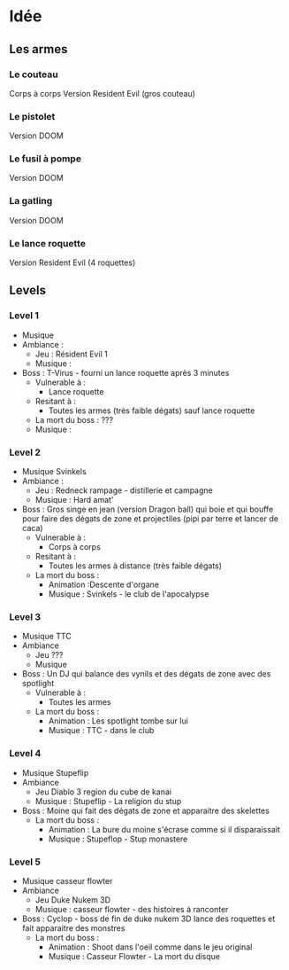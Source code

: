 # Idée

## Les armes 

### Le couteau

Corps à corps
Version Resident Evil (gros couteau)

### Le pistolet

Version DOOM

### Le fusil à pompe

Version DOOM

### La gatling

Version DOOM

### Le lance roquette

Version Resident Evil (4 roquettes)

## Levels

### Level 1

- Musique 
- Ambiance :
  - Jeu : Résident Evil 1
  - Musique : 
- Boss : T-Virus - fourni un lance roquette après 3 minutes
  - Vulnerable à : 
    - Lance roquette
  - Resitant à :
    - Toutes les armes (très faible dégats) sauf lance roquette
  - La mort du boss : ???
  - Musique : 

### Level 2 

- Musique Svinkels
- Ambiance : 
  - Jeu : Redneck rampage - distillerie et campagne
  - Musique : Hard amat'
- Boss : Gros singe en jean (version Dragon ball) qui boie et qui bouffe pour faire des dégats de zone et projectiles (pipi par terre et lancer de caca)
  - Vulnerable à : 
    - Corps à corps
  - Resitant à :
    - Toutes les armes à distance (très faible dégats)
  - La mort du boss : 
    - Animation :Descente d'organe 
    - Musique : Svinkels - le club de l'apocalypse

### Level 3

- Musique TTC
- Ambiance 
  - Jeu ???
  - Musique
- Boss : Un DJ qui balance des vynils et des dégats de zone avec des spotlight
  - Vulnerable à : 
    - Toutes les armes
  - La mort du boss : 
    - Animation : Les spotlight tombe sur lui
    - Musique : TTC - dans le club

### Level 4

- Musique Stupeflip
- Ambiance 
  - Jeu Diablo 3 region du cube de kanai
  - Musique : Stupeflip - La religion du stup
- Boss : Moine qui fait des dégats de zone et apparaitre des skelettes
  - La mort du boss : 
    - Animation : La bure du moine s'écrase comme si il disparaissait
    - Musique : Stupeflop - Stup monastere

### Level 5

- Musique casseur flowter
- Ambiance
  - Jeu Duke Nukem 3D
  - Musique : casseur flowter - des histoires à ranconter
- Boss : Cyclop - boss de fin de duke nukem 3D lance des roquettes et fait apparaitre des monstres
  - La mort du boss : 
    - Animation : Shoot dans l'oeil comme dans le jeu original
    - Musique : Casseur Flowter - La mort du disque